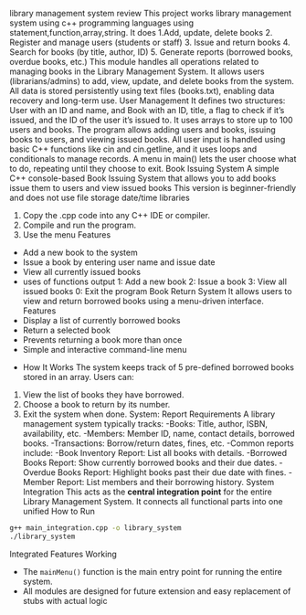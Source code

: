 library management system review This project works library management system using c++ programming languages using statement,function,array,string. It does 1.Add, update, delete books 2. Register and manage users (students or staff) 3. Issue and return books 4. Search for books (by title, author, ID) 5. Generate reports (borrowed books, overdue books, etc.)  This module handles all operations related to managing books in the Library Management System. It allows users (librarians/admins) to add, view, update, and delete books from the system. All data is stored persistently using text files (books.txt), enabling data recovery and long-term use.
User Management 
 It defines two structures: User with an ID and name, and Book with an ID, title, a flag to check if it’s issued, and the ID of the user it’s issued to. It uses arrays to store up to 100 users and books. The program allows adding users and books, issuing books to users, and viewing issued books. All user input is handled using basic C++ functions like cin and cin.getline, and it uses loops and conditionals to manage records. A menu in main() lets the user choose what to do, repeating until they choose to exit.
Book Issuing System
A simple C++ console-based Book Issuing System that allows you to 
add books
issue them to users
and view issued books
This version is beginner-friendly and 
does not use file storage
date/time libraries
1. Copy the .cpp code into any C++ IDE or compiler.
2. Compile and run the program.
3. Use the menu
Features
- Add a new book to the system
- Issue a book by entering user name and issue date
- View all currently issued books
- uses of functions
output
1: Add a new book
2: Issue a book
3: View all issued books
0: Exit the program
Book Return System 
 It allows users to view and return borrowed books using a menu-driven interface.
Features
- Display a list of currently borrowed books
- Return a selected book
- Prevents returning a book more than once
- Simple and interactive command-line menu
* How It Works
The system keeps track of 5 pre-defined borrowed books stored in an array. Users can:
1. View the list of books they have borrowed.
2. Choose a book to return by its number.
3. Exit the system when done.
System: Report Requirements
A library management system typically tracks:
-Books: Title, author, ISBN, availability, etc.
-Members: Member ID, name, contact details, borrowed books.
-Transactions: Borrow/return dates, fines, etc.
-Common reports include:
-Book Inventory Report: List all books with details.
-Borrowed Books Report: Show currently borrowed books and their due dates.
-Overdue Books Report: Highlight books past their due date with fines.
-Member Report: List members and their borrowing history.
System Integration 
This acts as the **central integration point** for the entire Library Management System. It connects all functional parts into one unified                                 How to Run

```bash
g++ main_integration.cpp -o library_system
./library_system
```
 Integrated Features Working 


* The `mainMenu()` function is the main entry point for running the entire system.
* All modules are designed for future extension and easy replacement of stubs with actual logic
